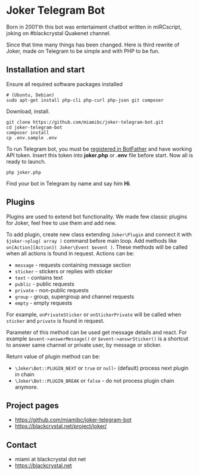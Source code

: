Joker Telegram Bot 
=================

Born in 2001'th this bot was entertaiment chatbot 
written in miRCscript, joking on #blackcrystal Quakenet channel. 

Since that time many things has been changed. Here is third rewrite 
of Joker, made on Telegram to be simple and with PHP to be fun.

Installation and start
-------------------------------------------------

Ensure all required software packages installed

```
# (Ubuntu, Debian)
sudo apt-get install php-cli php-curl php-json git composer
```


Download, install.

```
git clone https://github.com/miamibc/joker-telegram-bot.git
cd joker-telegram-bot
composer install
cp .env.sample .env
```

To run Telegram bot, you must be [registered in BotFather](https://core.telegram.org/bots#6-botfather) 
and have working API token. Insert this token into **joker.php**
or **.env** file before start. Now all is ready to launch.

```
php joker.php
```

Find your bot in Telegram by name and say him **Hi**. 

Plugins
-------

Plugins are used to extend bot functionality.  We made few classic plugins for Joker, feel free to use them and add new. 

To add plugin, create new class extending `Joker\Plugin` and connect it with `$joker->plug( array )` command before main loop. Add methods like `on[Action][Action]( Joker\Event $event )`. These methods will be called when all actions is found in request. Actions can be:

- `message` - requests containing message section
- `sticker` - stickers or replies with sticker
- `text` - contains text
- `public` - public requests
- `private` - non-public requests
- `group` - group, supergroup and channel requests
- `empty` - empty requests

For example, `onPrivateSticker` or `onStickerPrivate` will be called when `sticker` and `private` is found in request.

Parameter of this method can be used get message details and react. For example `$event->answerMessage()` or `$event->answrSticker()` is a shortcut to answer same channel or private user, by message or sticker. 

Return value of plugin method can be:

- `\Joker\Bot::PLUGIN_NEXT` or `true` or `null`- (default) process next plugin in chain
- `\Joker\Bot::PLUGIN_BREAK` or `false` - do not process plugin chain anymore.

Project pages
-------------

* https://github.com/miamibc/joker-telegram-bot
* https://blackcrystal.net/project/joker/

Contact
-------

* miami at blackcrystal dot net
* https://blackcrystal.net